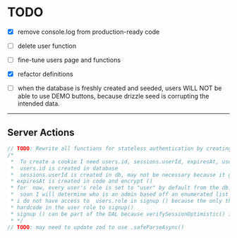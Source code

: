 # TODO

- [x] remove console.log from production-ready code
- [ ] delete user function
- [ ] fine-tune users page and functions
- [x] refactor definitions
- [ ] when the database is freshly created and seeded, users WILL NOT be able to use DEMO buttons, because drizzle seed is corrupting the intended data.  


----
## Server Actions

```ts
// TODO: Rewrite all functions for stateless authentication by creating cookies on the server.
/*
 *  To create a cookie I need users.id, sessions.userId, expiresAt, users.role
 *  users.id is created in database
 *  sessions.userId is created in db, may not be necessary because it gives the same info as users.id
 * expiresAt is created in code and encrypt ()
 * for  now, every user's role is set to "user" by default from the db.
 *  soon I will determine who is an admin based off an enumerated list of email addresses.
 * i do not have access to  users.role in signup () because the only thing that gets returned is users.id, so i will
 * hardcode in the user role to signup()
 * signup () can be part of the DAL because verifySessionOptimistic() is impossible without database sessions
 * */
// TODO: may need to update zod to use .safeParseAsync()
```
